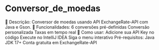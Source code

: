 # Conversor_de_moedas
🔹 Descrição: Conversor de moedas usando API ExchangeRate-API com Java e Gson.  🔹 Funcionalidades:  6 conversões pré-definidas  Conversão personalizada  Taxas em tempo real  🔹 Como usar:  Adicione sua API Key no código  Execute no IntelliJ IDEA  Siga o menu interativo  Pré-requisitos:  Java JDK 17+  Conta gratuita em ExchangeRate-API
